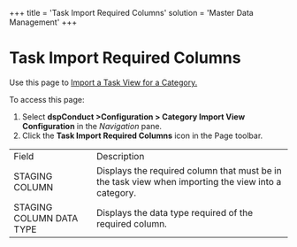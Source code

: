 +++
title = 'Task Import Required Columns'
solution = 'Master Data Management'
+++

# Task Import Required Columns

<div class="use">

Use this page to [Import a Task View for a
Category.](../Use_Cases/Import_Views.htm#Import_a_Task_View_for_a_Category)

</div>

To access this page:

1.  Select <span style="font-weight: bold;">dspConduct
    \></span>**Configuration \> Category Import View Configuration** in
    the <span style="font-style: italic;">Navigation</span> pane.
2.  Click the **Task Import Required Columns** icon in the Page
toolbar.

|                          |                                                                                                     |
| ------------------------ | --------------------------------------------------------------------------------------------------- |
| Field                    | Description                                                                                         |
| STAGING COLUMN           | Displays the required column that must be in the task view when importing the view into a category. |
| STAGING COLUMN DATA TYPE | Displays the data type required of the required column.                                             |
